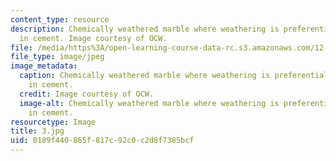 ```yaml
---
content_type: resource
description: Chemically weathered marble where weathering is preferentially occuring
  in cement. Image courtesy of OCW.
file: /media/https%3A/open-learning-course-data-rc.s3.amazonaws.com/12-110-sedimentary-geology-fall-2004/0189f440865f817c92c0c2d8f7385bcf_3.jpg
file_type: image/jpeg
image_metadata:
  caption: Chemically weathered marble where weathering is preferentially occuring
    in cement.
  credit: Image courtesy of OCW.
  image-alt: Chemically weathered marble where weathering is preferentially occuring
    in cement.
resourcetype: Image
title: 3.jpg
uid: 0189f440-865f-817c-92c0-c2d8f7385bcf
---
```

